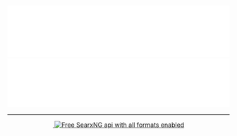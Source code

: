 ![Metrics](/github-metrics.svg) 
![Wakatime](/wakatime.svg)

---
<div align="center">
    <a href="https://wakatime.com/@b5fd871e-e348-4c6e-9ae5-306590243750">
        <img alt="" src="https://wakatime.com/badge/user/b5fd871e-e348-4c6e-9ae5-306590243750.svg?style=for-the-badge">
    </a>
    <a href="https://rapidapi.com/iamrony777/api/searxng"> 
        <img alt="Free SearxNG api with all formats enabled" src="https://img.shields.io/static/v1?label=FREE&message=SEARXNG%20API&color=544cdc&style=for-the-badge"
    </a>
</div>

